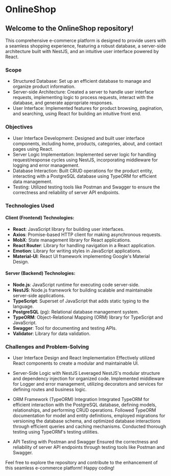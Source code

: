 # OnlineShop
## Welcome to the OnlineShop repository! 
This comprehensive e-commerce platform is designed to provide users with a seamless shopping experience, featuring a robust database, a server-side architecture built with NestJS, and an intuitive user interface powered by React.

### Scope
- Structured Database: Set up an efficient database to manage and organize product information.
- Server-side Architecture: Created a server to handle user interface requests, implementing logic to process requests, interact with the database, and generate appropriate responses.
- User Interface: Implemented features for product browsing, pagination, and searching, using React for building an intuitive front end.
### Objectives
- User Interface Development: Designed and built user interface components, including home, products, categories, about, and contact pages using React.
- Server Logic Implementation: Implemented server logic for handling request/response cycles using NestJS, incorporating middleware for logging and error management.
- Database Interaction: Built CRUD operations for the product entity, interacting with a PostgreSQL database using TypeORM for efficient data management.
- Testing: Utilized testing tools like Postman and Swagger to ensure the correctness and reliability of server API endpoints.
### Technologies Used
#### Client (Frontend) Technologies:
- **React**: JavaScript library for building user interfaces.
- **Axios**: Promise-based HTTP client for making asynchronous requests.
- **MobX**: State management library for React applications.
- **React Router**: Library for handling navigation in a React application.
- **Emotion**: Library for writing styles in JavaScript applications.
- **Material-UI**: React UI framework implementing Google's Material Design.
#### Server (Backend) Technologies:
- **Node.js**: JavaScript runtime for executing code server-side.
- **NestJS**: Node.js framework for building scalable and maintainable server-side applications.
- **TypeScript**: Superset of JavaScript that adds static typing to the language.
- **PostgreSQL** (pg): Relational database management system.
- **TypeORM**: Object-Relational Mapping (ORM) library for TypeScript and JavaScript.
- **Swagger**: Tool for documenting and testing APIs.
- **Validator**: Library for data validation.
### Challenges and Problem-Solving
- User Interface Design and React Implementation
Effectively utilized React components to create a modular and maintainable UI.

- Server-Side Logic with NestJS
Leveraged NestJS's modular structure and dependency injection for organized code. Implemented middleware for Logger and error management, utilizing decorators and services for defining routes and business logic.

- ORM Framework (TypeORM) Integration
Integrated TypeORM for efficient interaction with the PostgreSQL database, defining models, relationships, and performing CRUD operations. Followed TypeORM documentation for model and entity definitions, employed migrations for versioning the database schema, and optimized database interactions through efficient queries and caching mechanisms. Conducted thorough testing using TypeORM's testing utilities.

- API Testing with Postman and Swagger
Ensured the correctness and reliability of server API endpoints through testing tools like Postman and Swagger.

Feel free to explore the repository and contribute to the enhancement of this seamless e-commerce platform! Happy coding!
